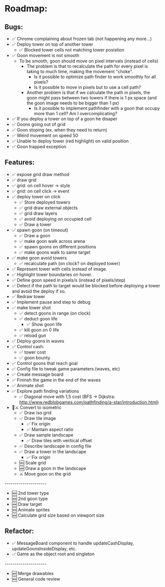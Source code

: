 # Roadmap:

## Bugs:

- ✅ Chrome complaining about frozen tab (not happening any more...)
- ✅ Deploy tower on top of another tower
    - ✅ Blocked tower cells not matching tower posistion  
- ✅ Goon movement is not smooth
    - To be smooth, goon should move on pixel intervals (instead of cells)
        - The problem is that to recalculate the path for every pixel is taking to much time, making the movement "choke".
            - Is it possible to optimize path finder to work smoothly for all pixels?
            - Is it possible to move in pixels but to use a cell path? 
        - Another problem is that if we calculate the path in pixels, the goon might pass between two towers if there is 1 px space (and the goon image needs to be bigger than 1 px)
            - Is it possible to implement pathfinder with a goon that occupy more than 1 cell? Am I overcomplicating?
- ✅ If you deploy a tower on top of a goon he disaper
- ✅ Goons going out of grid
- ✅ Goon stoping (ex. when they need to return)
- ✅ Weird movement on speed 50
- ✅ Unable to deploy tower (red highlight) on valid position
- ✅ Goon trapped exception

## Features:

- ✅ expose grid draw method
- ✅ draw grid
- ✅ grid: on cell hover -> style
- ✅ grid: on cell click -> event
- ✅ deploy tower on click
    - ✅ Store deployed towers
    - ✅ grid draw external objects
    - ✅ grid draw layers
    - ✅ avoid deploying on occupied cell
    - ✅ Draw a tower
- ✅ spawn goon (on timeout)
    - ✅ Draw a goon
    - ✅ make goon walk across arena
    - ✅ spawn goons on different positions
    - ✅ make goons walk to same target
- ✅ make goon avoid towers
    - ✅ recalculate path (on clock? on deployed tower)
- ✅ Represent tower with cells instead of image.
- ✅ Highlight tower boundaries on hover.
- ✅ Define goon speed in pixels/s (instead of pixels/step)
- ✅ Detect if the path to target would be blocked before deploying a tower and avoid the deploy if so.
- ✅ Redraw tower
- ✅ Implement pause and step to debug
- ✅ make tower shot
    - ✅ detect goons in range (on clock)
    - ✅ deduct goon life
        - ✅ Show goon life
    - ✅ kill goon on 0 life
    - ✅ reload gun
- ✅ Deploy goons in waves
- ✅ Control cash:
    - ✅ tower cost
    - ✅ goon bounty
- ✅ Control goons that reach goal
- ✅ Config file to tweak game parameters (waves, etc)
- ✅ Create message board
- ✅ Fininsh the game in the end of the waves
- ✅ Animate shot
- ✅ Explore path finding variations
    - ✅ Diagonal move with 1,5 cost (BFS -> Dijkstra: http://www.redblobgames.com/pathfinding/a-star/introduction.html)
- 🚶⚔ Convert to isometric
    - ✅ Draw iso grid
    - ✅ Draw tile image
        - ✅ Fix origin
        - ✅ Mantain aspect ratio
    - ✅ Draw sample landscape
        - ✅ Draw tiles with veritical offset
    - ✅ Describe landscape in config file
    - ✅ Draw a tower in the landscape
        - ✅ Fix origin
    - 🆕 Scale grid
    - 🆕 Draw a goon in the landscape
    - ⚔ Move goon on the grid

---*---*---*---*---*---*---

- 🆕 2nd tower type
- 🆕 2nd goon type
- 🆕 Draw target
- 🆕 Animate sprites
- 🆕 Calculate grid size based on viewport size

## Refactor:

- ✅ MessageBoard component to handle updateCashDisplay, updateGoonsInsideDisplay, etc.
- ✅ Game as the object root and singleton

---*---*---*---*---*---*---

- 🆕 Merge drawables
- 🆕 General code review


